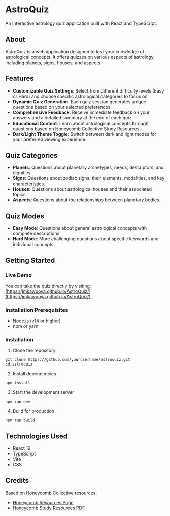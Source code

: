 # AstroQuiz

An interactive astrology quiz application built with React and TypeScript.

## About

AstroQuiz is a web application designed to test your knowledge of astrological concepts. It offers quizzes on various aspects of astrology, including planets, signs, houses, and aspects.

## Features

- **Customizable Quiz Settings**: Select from different difficulty levels (Easy or Hard) and choose specific astrological categories to focus on.
- **Dynamic Quiz Generation**: Each quiz session generates unique questions based on your selected preferences.
- **Comprehensive Feedback**: Receive immediate feedback on your answers and a detailed summary at the end of each quiz.
- **Educational Content**: Learn about astrological concepts through questions based on Honeycomb Collective Study Resources.
- **Dark/Light Theme Toggle**: Switch between dark and light modes for your preferred viewing experience.

## Quiz Categories

- **Planets**: Questions about planetary archetypes, needs, descriptors, and dignities.
- **Signs**: Questions about zodiac signs, their elements, modalities, and key characteristics.
- **Houses**: Questions about astrological houses and their associated topics.
- **Aspects**: Questions about the relationships between planetary bodies.

## Quiz Modes

- **Easy Mode**: Questions about general astrological concepts with complete descriptions.
- **Hard Mode**: More challenging questions about specific keywords and individual concepts.

## Getting Started

### Live Demo

You can take the quiz directly by visiting:
[https://jmkawooya.github.io/AstroQuiz/](https://jmkawooya.github.io/AstroQuiz/)

### Installation Prerequisites

- Node.js (v14 or higher)
- npm or yarn

### Installation

1. Clone the repository
```
git clone https://github.com/yourusername/astroquiz.git
cd astroquiz
```

2. Install dependencies
```
npm install
```

3. Start the development server
```
npm run dev
```

4. Build for production
```
npm run build
```

## Technologies Used

- React 19
- TypeScript
- Vite
- CSS

## Credits

Based on Honeycomb Collective resources:
- [Honeycomb Resources Page](https://www.honeycomb.co/resources/)
- [Honeycomb Study Resources PDF](https://www.honeycomb.co/pdf/HoneycombStudyResources_v1.pdf)

